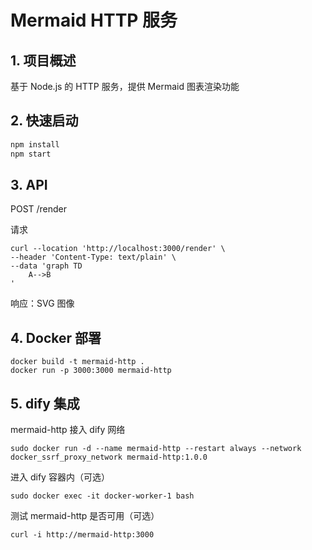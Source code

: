 # Mermaid HTTP 服务

## 1. 项目概述

基于 Node.js 的 HTTP 服务，提供 Mermaid 图表渲染功能

## 2. 快速启动

```bash
npm install
npm start
```

## 3. API

POST /render

请求

```
curl --location 'http://localhost:3000/render' \
--header 'Content-Type: text/plain' \
--data 'graph TD
    A-->B
'
```

响应：SVG 图像

## 4. Docker 部署

```
docker build -t mermaid-http .
docker run -p 3000:3000 mermaid-http
```

## 5. dify 集成

mermaid-http 接入 dify 网络

```
sudo docker run -d --name mermaid-http --restart always --network docker_ssrf_proxy_network mermaid-http:1.0.0
```

进入 dify 容器内（可选）

```
sudo docker exec -it docker-worker-1 bash
```

测试 mermaid-http 是否可用（可选）

```
curl -i http://mermaid-http:3000
```

